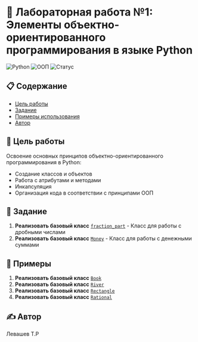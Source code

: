 # 🐍 Лабораторная работа №1: Элементы объектно-ориентированного программирования в языке Python

![Python](https://img.shields.io/badge/Python-3.9%2B-blue)
![ООП](https://img.shields.io/badge/ООП-Объектно--ориентированное%20программирование-green)
![Статус](https://img.shields.io/badge/Статус-Завершена-success)

## 📋 Содержание
- [Цель работы](#-цель-работы)
- [Задание](#-задание)
- [Примеры использования](#-примеры)
- [Автор](#-автор)

## 🎯 Цель работы

Освоение основных принципов объектно-ориентированного программирования в Python:
- Создание классов и объектов
- Работа с атрибутами и методами
- Инкапсуляция
- Организация кода в соответствии с принципами ООП

## 📝 Задание
1. **Реализовать базовый класс** [`fraction_part`](tasks/fraction_part.py) - Класс для работы с дробными числами
2. **Реализовать базовый класс** [`Money`](tasks/fraction_part.py)  - Класс для работы с денежными суммами

## 📝 Примеры
1. **Реализовать базовый класс** [`Book`](examples/Book.py)
2. **Реализовать базовый класс** [`River`](examples/River.py)
3. **Реализовать базовый класс** [`Rectangle`](examples/Rectangle.py)
4. **Реализовать базовый класс** [`Rational`](examples/Rational.py)

## ✍️ Автор

Левашев Т.Р

